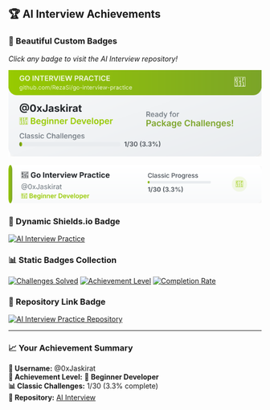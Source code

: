 ## 🏆 AI Interview Achievements

### 🎨 Beautiful Custom Badges
*Click any badge to visit the AI Interview repository!*

<!-- Full-size Card Badge - Clickable -->
[![AI Interview Practice Achievement Card](https://raw.githubusercontent.com/RezaSi/go-interview-practice/main/badges/0xJaskirat.svg)](https://github.com/RezaSi/go-interview-practice)

<!-- Compact Horizontal Badge - Clickable -->
[![AI Interview Practice Compact](https://raw.githubusercontent.com/RezaSi/go-interview-practice/main/badges/0xJaskirat_compact.svg)](https://github.com/RezaSi/go-interview-practice)

### 🔄 Dynamic Shields.io Badge
<!-- Dynamic Badge (auto-updates) -->
[![AI Interview Practice](https://img.shields.io/endpoint?url=https://raw.githubusercontent.com/RezaSi/go-interview-practice/main/badges/0xJaskirat.json&style=for-the-badge&logo=go&logoColor=white)](https://github.com/RezaSi/go-interview-practice)

### 📊 Static Badges Collection
[![Challenges Solved](https://img.shields.io/badge/Go_Challenges-1%2F30-brightgreen?style=for-the-badge&logo=go&logoColor=white)](https://github.com/RezaSi/go-interview-practice)
[![Achievement Level](https://img.shields.io/badge/Level-🌱_Beginner-97ca00?style=for-the-badge&logo=trophy&logoColor=white)](https://github.com/RezaSi/go-interview-practice)
[![Completion Rate](https://img.shields.io/badge/Completion-3.3%25-97ca00?style=for-the-badge&logo=checkmarx&logoColor=white)](https://github.com/RezaSi/go-interview-practice)


### 🔗 Repository Link Badge
[![AI Interview Practice Repository](https://img.shields.io/badge/View_Repository-Go_Interview_Practice-blue?style=for-the-badge&logo=github&logoColor=white)](https://github.com/RezaSi/go-interview-practice)

---

### 📈 Your Achievement Summary

**👤 Username:** @0xJaskirat  
**🏅 Achievement Level:** 🌱 **Beginner Developer**  
**📊 Classic Challenges:** 1/30 (3.3% complete)  
**🔗 Repository:** [AI Interview ](https://github.com/RezaSi/go-interview-practice)  
